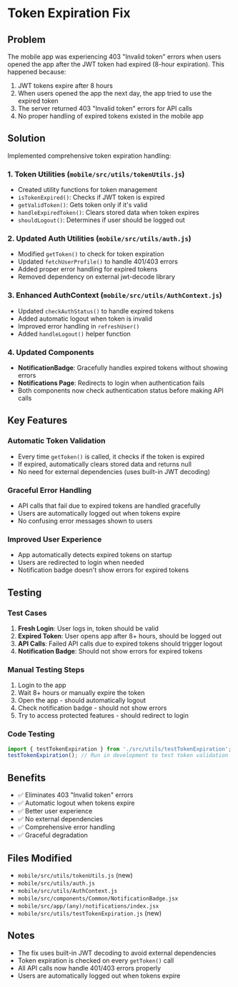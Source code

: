 # Token Expiration Fix

## Problem
The mobile app was experiencing 403 "Invalid token" errors when users opened the app after the JWT token had expired (8-hour expiration). This happened because:

1. JWT tokens expire after 8 hours
2. When users opened the app the next day, the app tried to use the expired token
3. The server returned 403 "Invalid token" errors for API calls
4. No proper handling of expired tokens existed in the mobile app

## Solution
Implemented comprehensive token expiration handling:

### 1. Token Utilities (`mobile/src/utils/tokenUtils.js`)
- Created utility functions for token management
- `isTokenExpired()`: Checks if JWT token is expired
- `getValidToken()`: Gets token only if it's valid
- `handleExpiredToken()`: Clears stored data when token expires
- `shouldLogout()`: Determines if user should be logged out

### 2. Updated Auth Utilities (`mobile/src/utils/auth.js`)
- Modified `getToken()` to check for token expiration
- Updated `fetchUserProfile()` to handle 401/403 errors
- Added proper error handling for expired tokens
- Removed dependency on external jwt-decode library

### 3. Enhanced AuthContext (`mobile/src/utils/AuthContext.js`)
- Updated `checkAuthStatus()` to handle expired tokens
- Added automatic logout when token is invalid
- Improved error handling in `refreshUser()`
- Added `handleLogout()` helper function

### 4. Updated Components
- **NotificationBadge**: Gracefully handles expired tokens without showing errors
- **Notifications Page**: Redirects to login when authentication fails
- Both components now check authentication status before making API calls

## Key Features

### Automatic Token Validation
- Every time `getToken()` is called, it checks if the token is expired
- If expired, automatically clears stored data and returns null
- No need for external dependencies (uses built-in JWT decoding)

### Graceful Error Handling
- API calls that fail due to expired tokens are handled gracefully
- Users are automatically logged out when tokens expire
- No confusing error messages shown to users

### Improved User Experience
- App automatically detects expired tokens on startup
- Users are redirected to login when needed
- Notification badge doesn't show errors for expired tokens

## Testing

### Test Cases
1. **Fresh Login**: User logs in, token should be valid
2. **Expired Token**: User opens app after 8+ hours, should be logged out
3. **API Calls**: Failed API calls due to expired tokens should trigger logout
4. **Notification Badge**: Should not show errors for expired tokens

### Manual Testing Steps
1. Login to the app
2. Wait 8+ hours or manually expire the token
3. Open the app - should automatically logout
4. Check notification badge - should not show errors
5. Try to access protected features - should redirect to login

### Code Testing
```javascript
import { testTokenExpiration } from './src/utils/testTokenExpiration';
testTokenExpiration(); // Run in development to test token validation
```

## Benefits
- ✅ Eliminates 403 "Invalid token" errors
- ✅ Automatic logout when tokens expire
- ✅ Better user experience
- ✅ No external dependencies
- ✅ Comprehensive error handling
- ✅ Graceful degradation

## Files Modified
- `mobile/src/utils/tokenUtils.js` (new)
- `mobile/src/utils/auth.js`
- `mobile/src/utils/AuthContext.js`
- `mobile/src/components/Common/NotificationBadge.jsx`
- `mobile/src/app/(any)/notifications/index.jsx`
- `mobile/src/utils/testTokenExpiration.js` (new)

## Notes
- The fix uses built-in JWT decoding to avoid external dependencies
- Token expiration is checked on every `getToken()` call
- All API calls now handle 401/403 errors properly
- Users are automatically logged out when tokens expire 